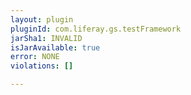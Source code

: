 ```yaml
---
layout: plugin
pluginId: com.liferay.gs.testFramework
jarSha1: INVALID
isJarAvailable: true
error: NONE
violations: []

---
```

